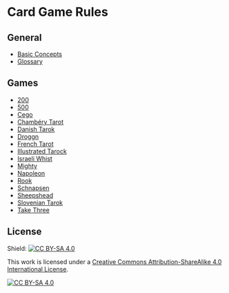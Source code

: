 # Card Game Rules

## General

- [Basic Concepts](general/BasicConcepts.md)
- [Glossary](general/Glossary.md)

## Games

- [200](traditional/point/200.md)
- [500](traditional/plain/500.md)
- [Cego](traditional/tarot/Cego.md)
- [Chambéry Tarot](traditional/tarot/ChamberyTarot.md)
- [Danish Tarok](traditional/tarot/DanishTarok.md)
- [Droggn](traditional/tarot/Droggn.md)
- [French Tarot](traditional/tarot/FrenchTarot.md)
- [Illustrated Tarock](traditional/tarot/IllustratedTarock.md)
- [Israeli Whist](traditional/plain/IsraeliWhist.md)
- [Mighty](traditional/point/Mighty.md)
- [Napoleon](traditional/point/Napoleon.md)
- [Rook](traditional/point/Rook.md)
- [Schnapsen](traditional/point/Schnapsen.md)
- [Sheepshead](traditional/point/Sheepshead.md)
- [Slovenian Tarok](traditional/tarot/SlovenianTarok.md)
- [Take Three](invented/TakeThree.md)

## License

Shield: [![CC BY-SA 4.0][cc-by-sa-shield]][cc-by-sa]

This work is licensed under a
[Creative Commons Attribution-ShareAlike 4.0 International License][cc-by-sa].

[![CC BY-SA 4.0][cc-by-sa-image]][cc-by-sa]

[cc-by-sa]: http://creativecommons.org/licenses/by-sa/4.0/
[cc-by-sa-image]: https://licensebuttons.net/l/by-sa/4.0/88x31.png
[cc-by-sa-shield]: https://img.shields.io/badge/License-CC%20BY--SA%204.0-lightgrey.svg
